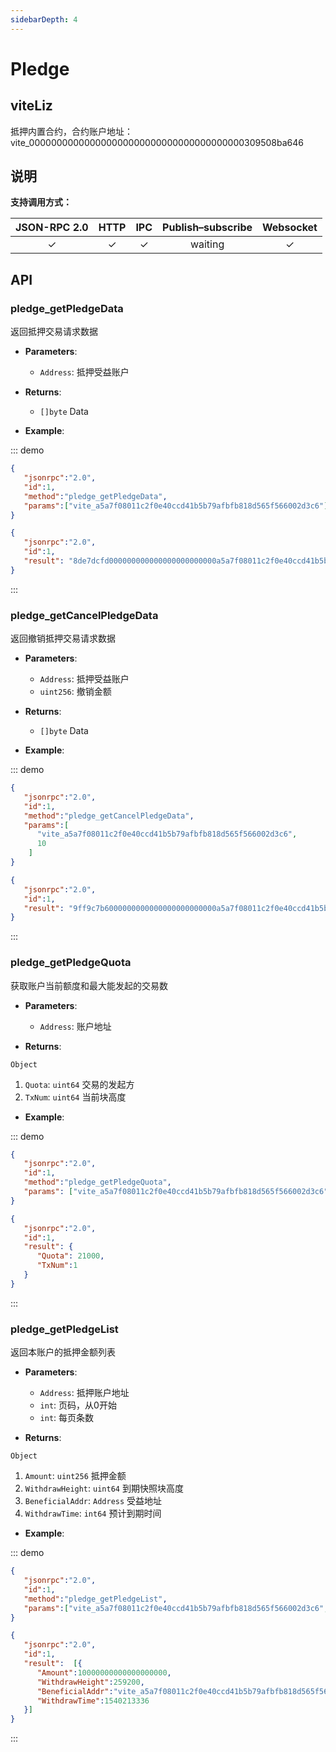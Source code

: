 ```yaml
---
sidebarDepth: 4
---
```


# Pledge
## viteLiz
抵押内置合约，合约账户地址：vite_000000000000000000000000000000000000000309508ba646

## 说明

**支持调用方式：**

|  JSON-RPC 2.0  | HTTP | IPC |Publish–subscribe |Websocket |
|:------------:|:-----------:|:-----:|:-----:|:-----:|
| &#x2713;|  &#x2713; |  &#x2713; |waiting| &#x2713; |

## API

### pledge_getPledgeData
返回抵押交易请求数据

- **Parameters**: 

  * `Address`: 抵押受益账户

- **Returns**: 
	- `[]byte` Data

- **Example**:


::: demo


```json tab:Request
{  
   "jsonrpc":"2.0",
   "id":1,
   "method":"pledge_getPledgeData",
   "params":["vite_a5a7f08011c2f0e40ccd41b5b79afbfb818d565f566002d3c6"]
}
```

```json tab:Response
{  
   "jsonrpc":"2.0",
   "id":1,
   "result": "8de7dcfd000000000000000000000000a5a7f08011c2f0e40ccd41b5b79afbfb818d565f"
}
```
:::

### pledge_getCancelPledgeData
返回撤销抵押交易请求数据

- **Parameters**: 

  * `Address`: 抵押受益账户
  * `uint256`: 撤销金额

- **Returns**: 
	- `[]byte` Data

- **Example**:


::: demo


```json tab:Request
{  
   "jsonrpc":"2.0",
   "id":1,
   "method":"pledge_getCancelPledgeData",
   "params":[
      "vite_a5a7f08011c2f0e40ccd41b5b79afbfb818d565f566002d3c6",
      10
    ]
}
```

```json tab:Response
{  
   "jsonrpc":"2.0",
   "id":1,
   "result": "9ff9c7b6000000000000000000000000a5a7f08011c2f0e40ccd41b5b79afbfb818d565f000000000000000000000000000000000000000000000000000000000000000a"
}
```
:::

### pledge_getPledgeQuota
获取账户当前额度和最大能发起的交易数

- **Parameters**: 

  * `Address`: 账户地址

- **Returns**: 

`Object`
  1. `Quota`: `uint64`  交易的发起方
  2. `TxNum`: `uint64`  当前块高度

- **Example**:


::: demo


```json tab:Request
{  
   "jsonrpc":"2.0",
   "id":1,
   "method":"pledge_getPledgeQuota",
   "params": ["vite_a5a7f08011c2f0e40ccd41b5b79afbfb818d565f566002d3c6"]
}
```

```json tab:Response
{  
   "jsonrpc":"2.0",
   "id":1,
   "result": {
      "Quota": 21000,
      "TxNum":1
   }
}
```
:::

### pledge_getPledgeList
返回本账户的抵押金额列表

- **Parameters**: 

  * `Address`: 抵押账户地址
  * `int`: 页码，从0开始
  * `int`: 每页条数

- **Returns**: 

`Object`
  1. `Amount`: `uint256`  抵押金额
  2. `WithdrawHeight`: `uint64`  到期快照块高度
  3. `BeneficialAddr`: `Address`  受益地址
  4. `WithdrawTime`: `int64`  预计到期时间

- **Example**:


::: demo


```json tab:Request
{  
   "jsonrpc":"2.0",
   "id":1,
   "method":"pledge_getPledgeList",
   "params":["vite_a5a7f08011c2f0e40ccd41b5b79afbfb818d565f566002d3c6", 0, 50]
}
```

```json tab:Response
{  
   "jsonrpc":"2.0",
   "id":1,
   "result":  [{
      "Amount":10000000000000000000,
      "WithdrawHeight":259200,
      "BeneficialAddr":"vite_a5a7f08011c2f0e40ccd41b5b79afbfb818d565f566002d3c6",
      "WithdrawTime":1540213336
   }]
}
```
:::

